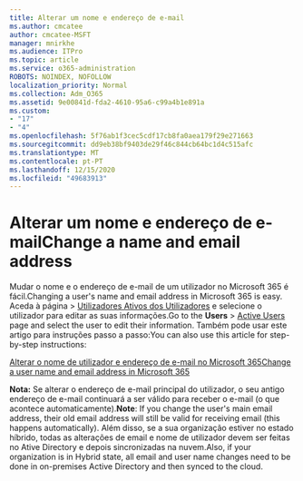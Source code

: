 ```yaml
---
title: Alterar um nome e endereço de e-mail
ms.author: cmcatee
author: cmcatee-MSFT
manager: mnirkhe
ms.audience: ITPro
ms.topic: article
ms.service: o365-administration
ROBOTS: NOINDEX, NOFOLLOW
localization_priority: Normal
ms.collection: Adm_O365
ms.assetid: 9e00841d-fda2-4610-95a6-c99a4b1e891a
ms.custom:
- "17"
- "4"
ms.openlocfilehash: 5f76ab1f3cec5cdf17cb8fa0aea179f29e271663
ms.sourcegitcommit: dd9eb38bf9403de29f46c844cb64bc1d4c515afc
ms.translationtype: MT
ms.contentlocale: pt-PT
ms.lasthandoff: 12/15/2020
ms.locfileid: "49683913"
---
```

# <a name="change-a-name-and-email-address"></a><span data-ttu-id="b59c9-102">Alterar um nome e endereço de e-mail</span><span class="sxs-lookup"><span data-stu-id="b59c9-102">Change a name and email address</span></span>

<span data-ttu-id="b59c9-103">Mudar o nome e o endereço de e-mail de um utilizador no Microsoft 365 é fácil.</span><span class="sxs-lookup"><span data-stu-id="b59c9-103">Changing a user's name and email address in Microsoft 365 is easy.</span></span> <span data-ttu-id="b59c9-104">Aceda  à página \> [Utilizadores Ativos dos Utilizadores](https://go.microsoft.com/fwlink/p/?linkid=834822) e selecione o utilizador para editar as suas informações.</span><span class="sxs-lookup"><span data-stu-id="b59c9-104">Go to the **Users** \> [Active Users](https://go.microsoft.com/fwlink/p/?linkid=834822) page and select the user to edit their information.</span></span> <span data-ttu-id="b59c9-105">Também pode usar este artigo para instruções passo a passo:</span><span class="sxs-lookup"><span data-stu-id="b59c9-105">You can also use this article for step-by-step instructions:</span></span>
  
[<span data-ttu-id="b59c9-106">Alterar o nome de utilizador e endereço de e-mail no Microsoft 365</span><span class="sxs-lookup"><span data-stu-id="b59c9-106">Change a user name and email address in Microsoft 365</span></span>](https://docs.microsoft.com/microsoft-365/admin/add-users/change-a-user-name-and-email-address)
  
 <span data-ttu-id="b59c9-107">**Nota:** Se alterar o endereço de e-mail principal do utilizador, o seu antigo endereço de e-mail continuará a ser válido para receber o e-mail (o que acontece automaticamente).</span><span class="sxs-lookup"><span data-stu-id="b59c9-107">**Note**: If you change the user's main email address, their old email address will still be valid for receiving email (this happens automatically).</span></span> <span data-ttu-id="b59c9-108">Além disso, se a sua organização estiver no estado híbrido, todas as alterações de email e nome de utilizador devem ser feitas no Ative Directory e depois sincronizadas na nuvem.</span><span class="sxs-lookup"><span data-stu-id="b59c9-108">Also, if your organization is in Hybrid state, all email and user name changes need to be done in on-premises Active Directory and then synced to the cloud.</span></span>